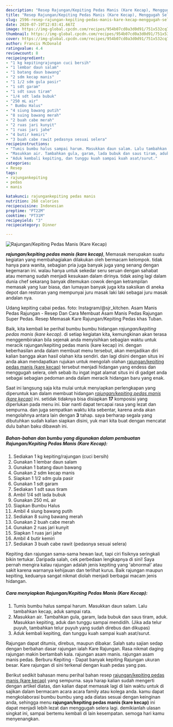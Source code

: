 ```yaml
---
description: "Resep Rajungan/Kepiting Pedas Manis (Kare Kecap), Menggugah Selera"
title: "Resep Rajungan/Kepiting Pedas Manis (Kare Kecap), Menggugah Selera"
slug: 2596-resep-rajungan-kepiting-pedas-manis-kare-kecap-menggugah-selera
date: 2020-07-19T12:03:41.667Z
image: https://img-global.cpcdn.com/recipes/954b07cd0a3d0d91/751x532cq70/rajungankepiting-pedas-manis-kare-kecap-foto-resep-utama.jpg
thumbnail: https://img-global.cpcdn.com/recipes/954b07cd0a3d0d91/751x532cq70/rajungankepiting-pedas-manis-kare-kecap-foto-resep-utama.jpg
cover: https://img-global.cpcdn.com/recipes/954b07cd0a3d0d91/751x532cq70/rajungankepiting-pedas-manis-kare-kecap-foto-resep-utama.jpg
author: Francis McDonald
ratingvalue: 4.4
reviewcount: 8
recipeingredient:
- "1 kg kepitingrajungan cuci bersih"
- "1 lembar daun salam"
- "1 batang daun bawang"
- "2 sdm kecap manis"
- "1 1/2 sdm gula pasir"
- "1 sdt garam"
- "1 sdt saus tiram"
- "1/4 sdt lada bubuk"
- "250 mL air"
- " Bumbu Halus"
- "4 siung bawang putih"
- "8 suing bawang merah"
- "2 buah cabe merah"
- "2 ruas jari kunyit"
- "1 ruas jari jahe"
- "4 butir kemiri"
- "3 buah cabe rawit pedasnya sesuai selera"
recipeinstructions:
- "Tumis bumbu halus sampai harum. Masukkan daun salam. Lalu tambahkan kecap, aduk sampai rata."
- "Masukkan air. Tambahkan gula, garam, lada bubuk dan saus tiram, aduk. Masukkan kepiting, aduk dan tunggu sampai mendidih. (Jika ada telur puyuh, tambahkan telur puyuh yang sudah direbus dan dikupas)"
- "Aduk kembali kepiting, dan tunggu kuah sampai kuah asat/surut."
categories:
- Resep
tags:
- rajungankepiting
- pedas
- manis

katakunci: rajungankepiting pedas manis 
nutrition: 268 calories
recipecuisine: Indonesian
preptime: "PT22M"
cooktime: "PT31M"
recipeyield: "3"
recipecategory: Dinner

---
```



![Rajungan/Kepiting Pedas Manis (Kare Kecap)](https://img-global.cpcdn.com/recipes/954b07cd0a3d0d91/751x532cq70/rajungankepiting-pedas-manis-kare-kecap-foto-resep-utama.jpg)

<b><i>rajungan/kepiting pedas manis (kare kecap)</i></b>, Memasak merupakan suatu kegiatan yang membahagiakan dilakukan oleh bermacam kelompok. tidak hanya para wanita, sebagian pria juga banyak juga yang senang dengan kegemaran ini. walau hanya untuk sekedar seru seruan dengan sahabat atau memang sudah menjadi kesukaan dalam dirinya. tidak asing lagi dalam dunia chef sekarang banyak ditemukan cowok dengan ketrampilan memasak yang luar biasa, dan lumayan banyak juga kita saksikan di aneka depot dan restoran yang mempunyai juru masak laki laki sebagai juru masak andalan nya.

Udang kepiting cabai pedas. foto: Instagram/@sjr_kitchen. Asam Manis Pedas Rajungan - Resep Dan Cara Membuat Asam Manis Pedas Rajungan Super Pedas. Resep Memasak Kare Rajungan/Kepiting Pedas khas Tuban.

Baik, kita kembali ke perihal bumbu bumbu hidangan <i>rajungan/kepiting pedas manis (kare kecap)</i>. di setiap kegiatan kita, kemungkinan akan terasa menggembirakan bila sejenak anda menyisihkan sebagian waktu untuk meracik rajungan/kepiting pedas manis (kare kecap) ini. dengan keberhasilan anda dalam membuat menu tersebut, akan menjadikan diri kalian bangga akan hasil olahan kita sendiri. dan lagi disini dengan situs ini anda akan mendapatkan rujukan untuk mengolah olahan <u>rajungan/kepiting pedas manis (kare kecap)</u> tersebut menjadi hidangan yang endess dan menggugah selera, oleh sebab itu ingat ingat alamat situs ini di gadget anda sebagai sebagian pedoman anda dalam meracik hidangan baru yang enak.


Saat ini langsung saja kita mulai untuk menyiapkan perlengkapan yang diperuntuk kan dalam membuat hidangan <u><i>rajungan/kepiting pedas manis (kare kecap)</i></u> ini. setidak tidaknya bisa disiapkan <b>17</b> komposisi yang diperlukan pada menu ini. biar nanti dapat tercapai rasa yang lezat dan sempurna. dan juga sempatkan waktu kita sebentar, karena anda akan mengolahnya antara lain dengan <b>3</b> tahap. saya berharap segala yang dibutuhkan sudah kalian siapkan disini, yuk mari kita buat dengan mencatat dulu bahan baku dibawah ini.

<!--inarticleads1-->

##### Bahan-bahan dan bumbu yang digunakan dalam pembuatan Rajungan/Kepiting Pedas Manis (Kare Kecap):

1. Sediakan 1 kg kepiting/rajungan (cuci bersih)
1. Gunakan 1 lembar daun salam
1. Gunakan 1 batang daun bawang
1. Gunakan 2 sdm kecap manis
1. Siapkan 1 1/2 sdm gula pasir
1. Gunakan 1 sdt garam
1. Sediakan 1 sdt saus tiram
1. Ambil 1/4 sdt lada bubuk
1. Gunakan 250 mL air
1. Siapkan  Bumbu Halus
1. Ambil 4 siung bawang putih
1. Sediakan 8 suing bawang merah
1. Gunakan 2 buah cabe merah
1. Gunakan 2 ruas jari kunyit
1. Siapkan 1 ruas jari jahe
1. Ambil 4 butir kemiri
1. Sediakan 3 buah cabe rawit (pedasnya sesuai selera)


Kepiting dan rajungan sama-sama hewan laut, tapi ciri fisiknya seringkali bikin tertukar. Daripada salah, cek perbedaan lengkapnya di sini! Saya pernah mengira kalau rajungan adalah jenis kepiting yang &#39;abnormal&#39; atau sakit karena warnanya kehijauan dan terlihat kurus. Baik rajungan maupun kepiting, keduanya sangat nikmat diolah menjadi berbagai macam jenis hidangan. 

<!--inarticleads2-->

##### Cara menyiapkan Rajungan/Kepiting Pedas Manis (Kare Kecap):

1. Tumis bumbu halus sampai harum. Masukkan daun salam. Lalu tambahkan kecap, aduk sampai rata.
1. Masukkan air. Tambahkan gula, garam, lada bubuk dan saus tiram, aduk. Masukkan kepiting, aduk dan tunggu sampai mendidih. (Jika ada telur puyuh, tambahkan telur puyuh yang sudah direbus dan dikupas)
1. Aduk kembali kepiting, dan tunggu kuah sampai kuah asat/surut.


Rajungan dapat ditumis, direbus, maupun dibakar. Salah satu sajian sedap dengan berbahan dasar rajungan ialah Kare Rajungan. Rasa nikmat daging rajungan makin bertambah kala. rajungan asam manis. rajungan asam manis pedas. Berburu Kepiting - Dapat banyak kepiting Rajungan ukuran besar. Kare rajungan di sini terkenal dengan kuah pedas yang pas. 

Berikut sedikit bahasan menu perihal bahan resep <u>rajungan/kepiting pedas manis (kare kecap)</u> yang sempurna. saya harap kalian sudah mengerti dengan artikel diatas, dan kalian dapat memasak lagi di lain waktu untuk di sajikan dalam bermacam acara acara family atau kolega anda. kamu dapat mengkolaborasi bumbu bumbu yang ada diatas sesuai dengan keinginan anda, sehingga menu <b>rajungan/kepiting pedas manis (kare kecap)</b> ini dapat menjadi lebih lezat dan menggugah selera lagi. demikianlah ulasan singkat ini, sampai bertemu kembali di lain kesempatan. semoga hari kamu menyenangkan.
